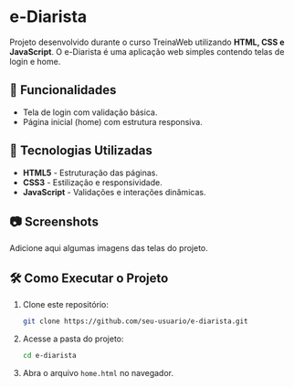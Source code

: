 # e-Diarista

Projeto desenvolvido durante o curso TreinaWeb utilizando **HTML, CSS e JavaScript**. O e-Diarista é uma aplicação web simples contendo telas de login e home.

## 📌 Funcionalidades
- Tela de login com validação básica.
- Página inicial (home) com estrutura responsiva.

## 🚀 Tecnologias Utilizadas
- **HTML5** - Estruturação das páginas.
- **CSS3** - Estilização e responsividade.
- **JavaScript** - Validações e interações dinâmicas.

## 📷 Screenshots
Adicione aqui algumas imagens das telas do projeto.

## 🛠 Como Executar o Projeto
1. Clone este repositório:
   ```sh
   git clone https://github.com/seu-usuario/e-diarista.git
   ```
2. Acesse a pasta do projeto:
   ```sh
   cd e-diarista
   ```
3. Abra o arquivo `home.html` no navegador.


